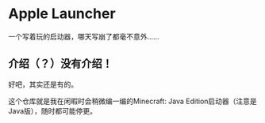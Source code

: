 # Apple Launcher
一个写着玩的启动器，哪天写崩了都毫不意外……

## 介绍（？）没有介绍！
好吧，其实还是有的。

这个仓库就是我在闲暇时会稍微编一编的Minecraft: Java Edition启动器（注意是Java版），随时都可能停更。
